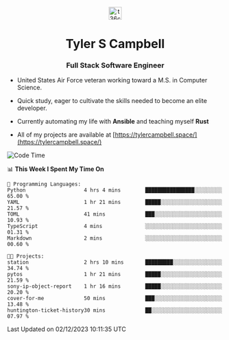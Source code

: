 <p align="center">
<a href="https://www.linkedin.com/in/t36campbell" target="blank"><img align="center" src="https://ik.imagekit.io/t36campbell/Portfolio/linkedin.png.original_m8bbGgPh6.png" alt="t36campbell" height="30" width="30" /></a>
</p>
<h1 align="center">Tyler S Campbell</h1>
<h3 align="center">Full Stack Software Engineer</h3>

* United States Air Force veteran working toward a M.S. in Computer Science.

* Quick study, eager to cultivate the skills needed to become an elite developer.

* Currently automating my life with **Ansible** and teaching myself **Rust**

* All of my projects are available at [https://tylercampbell.space/](https://tylercampbell.space/)

<!--START_SECTION:waka-->
![Code Time](http://img.shields.io/badge/Code%20Time-3%2C009%20hrs%2014%20mins-blue)

📊 **This Week I Spent My Time On** 

```text
💬 Programming Languages: 
Python                   4 hrs 4 mins        ████████████████░░░░░░░░░   65.00 % 
YAML                     1 hr 21 mins        █████░░░░░░░░░░░░░░░░░░░░   21.57 % 
TOML                     41 mins             ███░░░░░░░░░░░░░░░░░░░░░░   10.93 % 
TypeScript               4 mins              ░░░░░░░░░░░░░░░░░░░░░░░░░   01.31 % 
Markdown                 2 mins              ░░░░░░░░░░░░░░░░░░░░░░░░░   00.60 % 

🐱‍💻 Projects: 
station                  2 hrs 10 mins       █████████░░░░░░░░░░░░░░░░   34.74 % 
pytos                    1 hr 21 mins        █████░░░░░░░░░░░░░░░░░░░░   21.59 % 
sony-ip-object-report    1 hr 16 mins        █████░░░░░░░░░░░░░░░░░░░░   20.20 % 
cover-for-me             50 mins             ███░░░░░░░░░░░░░░░░░░░░░░   13.48 % 
huntington-ticket-history30 mins             ██░░░░░░░░░░░░░░░░░░░░░░░   07.97 % 
```


 Last Updated on 02/12/2023 10:11:35 UTC
<!--END_SECTION:waka-->
